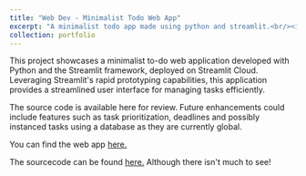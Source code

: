 ```yaml
---
title: "Web Dev - Minimalist Todo Web App"
excerpt: "A minimalist todo app made using python and streamlit.<br/><img src='/images/minimalist_todo_app.png'>"
collection: portfolio
---
```


This project showcases a minimalist to-do web application developed with Python and the Streamlit framework, deployed on Streamlit Cloud. Leveraging Streamlit's rapid prototyping capabilities, this application provides a streamlined user interface for managing tasks efficiently.

The source code is available here for review. Future enhancements could include features such as task prioritization, deadlines and possibly instanced tasks using a database as they are currently global.

You can find the web app [here.](https://jacks-todo-app.streamlit.app)

The sourcecode can be found [here.](https://github.com/JackDKillelea/python-todo-list) Although there isn't much to see!